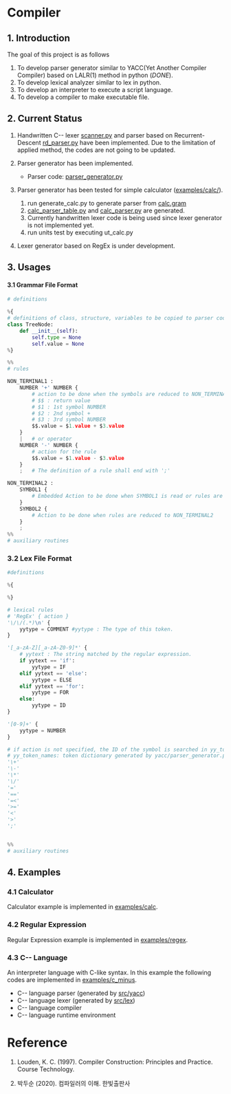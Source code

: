 # Compiler

## 1. Introduction
The goal of this project is as follows
1. To develop parser generator similar to YACC(Yet Another Compiler Compiler) based on LALR(1) method in python (*DONE*).
2. To develop lexical analyzer similar to lex in python.
3. To develop an interpreter to execute a script language.
4. To develop a compiler to make executable file.

## 2. Current Status

1. Handwritten C-- lexer [scanner.py](src/scanner.py) and parser based on Recurrent-Descent [rd_parser.py](src/rd_parser.py) have been implemented. Due to the limitation of applied method, the codes are not going to be updated.
2. Parser generator has been implemented.
   - Parser code: [parser_generator.py](src/parser_generator.py)

3. Parser generator has been tested for simple calculator ([examples/calc/](examples/calc)).
    1. run generate_calc.py to generate parser from [calc.gram](examples/calc/calc.gram)
    2. [calc_parser_table.py](examples/calc/calc_parser_table.py) and [calc_parser.py](examples/calc/calc_parser.py) are generated.
    3. Currently handwritten lexer code is being used since lexer generator is not implemented yet.
    4. run units test by executing ut_calc.py

4. Lexer generator based on RegEx is under development.

## 3. Usages
#### 3.1 Grammar File Format

```python
# definitions

%{
# definitions of class, structure, variables to be copied to parser code.
class TreeNode:
    def __init__(self):
        self.type = None
        self.value = None
%}

%%
# rules

NON_TERMINAL1 : 
    NUMBER '+' NUMBER {
        # action to be done when the symbols are reduced to NON_TERMINAL1
        # $$ : return value
        # $1 : 1st symbol NUMBER
        # $2 : 2nd symbol +
        # $3 : 3rd symbol NUMBER
        $$.value = $1.value + $3.value
    }
    |   # or operator
    NUMBER '-' NUMBER {
        # action for the rule
        $$.value = $1.value - $3.value
    }
    ;   # The definition of a rule shall end with ';'

NON_TERMINAL2 : 
    SYMBOL1 {
        # Embedded Action to be done when SYMBOL1 is read or rules are reduced to SYMBOL1.
    }
    SYMBOL2 {
        # Action to be done when rules are reduced to NON_TERMINAL2
    }
    ;
%%
# auxiliary routines
```
### 3.2 Lex File Format
```python
#definitions

%{

%}

# lexical rules
# 'RegEx' { action }
'\/\/(.*)\n' {
    yytype = COMMENT #yytype : The type of this token.
}

'[_a-zA-Z][_a-zA-Z0-9]*' {
    # yytext : The string matched by the regular expression.
    if yytext == 'if':
        yytype = IF
    elif yytext == 'else':
        yytype = ELSE
    elif yytext == 'for':
        yytype = FOR
    else:
        yytype = ID
}

'[0-9]+' {
    yytype = NUMBER
}

# if action is not specified, the ID of the symbol is searched in yy_token_names.
# yy_token_names: token dictionary generated by yacc/parser_generator.py
'\+'
'\-'
'\*'
'\/'
'=' 
'=='
'=<'
'>='
'<'
'>'
';'


%%
# auxiliary routines

```

## 4. Examples
### 4.1 Calculator

Calculator example is implemented in [examples/calc](examples/calc).

### 4.2 Regular Expression

Regular Expression example is implemented in [examples/regex](examples/regex).

### 4.3 C-- Language

An interpreter language with C-like syntax. In this example the following codes are implemented in [examples/c_minus](examples/c_minus).

- C-- language parser (generated by [src/yacc](src/yacc))
- C-- language lexer (generated by [src/lex](src/lex))
- C-- language compiler
- C-- language runtime environment


# Reference

1. Louden, K. C. (1997). Compiler Construction: Principles and Practice. Course Technology.

2. 박두순 (2020). 컴파일러의 이해. 한빛출판사

